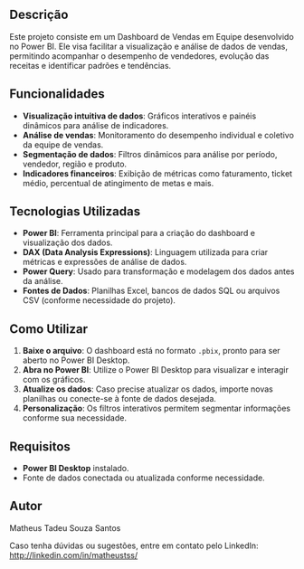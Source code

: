 <h2>Descrição</h2>
 <p>Este projeto consiste em um Dashboard de Vendas em Equipe desenvolvido no Power BI. Ele visa facilitar a visualização e análise de dados de vendas, permitindo acompanhar o desempenho de vendedores, evolução das receitas e identificar padrões e tendências.</p>

<h2>Funcionalidades</h2>
    <ul>
        <li><strong>Visualização intuitiva de dados</strong>: Gráficos interativos e painéis dinâmicos para análise de indicadores.</li>
        <li><strong>Análise de vendas</strong>: Monitoramento do desempenho individual e coletivo da equipe de vendas.</li>
        <li><strong>Segmentação de dados</strong>: Filtros dinâmicos para análise por período, vendedor, região e produto.</li>
        <li><strong>Indicadores financeiros</strong>: Exibição de métricas como faturamento, ticket médio, percentual de atingimento de metas e mais.</li>
    </ul>

<h2>Tecnologias Utilizadas</h2>
    <ul>
        <li><strong>Power BI</strong>: Ferramenta principal para a criação do dashboard e visualização dos dados.</li>
        <li><strong>DAX (Data Analysis Expressions)</strong>: Linguagem utilizada para criar métricas e expressões de análise de dados.</li>
        <li><strong>Power Query</strong>: Usado para transformação e modelagem dos dados antes da análise.</li>
        <li><strong>Fontes de Dados</strong>: Planilhas Excel, bancos de dados SQL ou arquivos CSV (conforme necessidade do projeto).</li>
    </ul>

<h2>Como Utilizar</h2>
    <ol>
        <li><strong>Baixe o arquivo</strong>: O dashboard está no formato <code>.pbix</code>, pronto para ser aberto no Power BI Desktop.</li>
        <li><strong>Abra no Power BI</strong>: Utilize o Power BI Desktop para visualizar e interagir com os gráficos.</li>
        <li><strong>Atualize os dados</strong>: Caso precise atualizar os dados, importe novas planilhas ou conecte-se à fonte de dados desejada.</li>
        <li><strong>Personalização</strong>: Os filtros interativos permitem segmentar informações conforme sua necessidade.</li>
    </ol>

<h2>Requisitos</h2>
    <ul>
        <li><strong>Power BI Desktop</strong> instalado.</li>
        <li>Fonte de dados conectada ou atualizada conforme necessidade.</li>
    </ul>

<h2>Autor</h2>
    <p>Matheus Tadeu Souza Santos</p>
    <p>Caso tenha dúvidas ou sugestões, entre em contato pelo LinkedIn: <a href="http://linkedin.com/in/matheustss/" target="_blank">http://linkedin.com/in/matheustss/</a></p>
</body>
